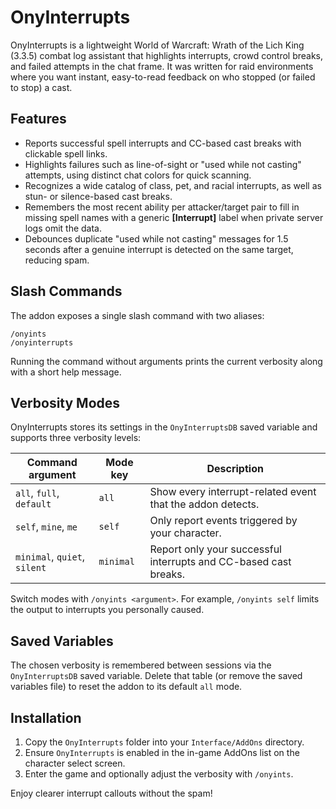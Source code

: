 # OnyInterrupts

OnyInterrupts is a lightweight World of Warcraft: Wrath of the Lich King (3.3.5) combat log assistant that highlights interrupts, crowd control breaks, and failed attempts in the chat frame. It was written for raid environments where you want instant, easy-to-read feedback on who stopped (or failed to stop) a cast.

## Features
- Reports successful spell interrupts and CC-based cast breaks with clickable spell links.
- Highlights failures such as line-of-sight or "used while not casting" attempts, using distinct chat colors for quick scanning.
- Recognizes a wide catalog of class, pet, and racial interrupts, as well as stun- or silence-based cast breaks.
- Remembers the most recent ability per attacker/target pair to fill in missing spell names with a generic **[Interrupt]** label when private server logs omit the data.
- Debounces duplicate "used while not casting" messages for 1.5 seconds after a genuine interrupt is detected on the same target, reducing spam.

## Slash Commands
The addon exposes a single slash command with two aliases:

```text
/onyints
/onyinterrupts
```

Running the command without arguments prints the current verbosity along with a short help message.

## Verbosity Modes
OnyInterrupts stores its settings in the `OnyInterruptsDB` saved variable and supports three verbosity levels:

| Command argument | Mode key | Description |
| --- | --- | --- |
| `all`, `full`, `default` | `all` | Show every interrupt-related event that the addon detects. |
| `self`, `mine`, `me` | `self` | Only report events triggered by your character. |
| `minimal`, `quiet`, `silent` | `minimal` | Report only your successful interrupts and CC-based cast breaks. |

Switch modes with `/onyints <argument>`. For example, `/onyints self` limits the output to interrupts you personally caused.

## Saved Variables
The chosen verbosity is remembered between sessions via the `OnyInterruptsDB` saved variable. Delete that table (or remove the saved variables file) to reset the addon to its default `all` mode.

## Installation
1. Copy the `OnyInterrupts` folder into your `Interface/AddOns` directory.
2. Ensure `OnyInterrupts` is enabled in the in-game AddOns list on the character select screen.
3. Enter the game and optionally adjust the verbosity with `/onyints`.

Enjoy clearer interrupt callouts without the spam!
